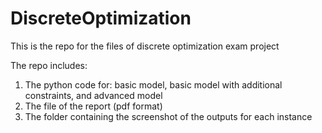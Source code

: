 # DiscreteOptimization
This is the repo for the files of discrete optimization exam project

The repo includes:
1. The python code for: basic model, basic model with additional constraints, and advanced model
2. The file of the report (pdf format)
3. The folder containing the screenshot of the outputs for each instance

